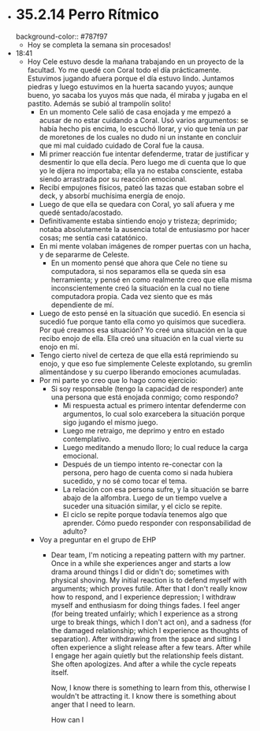 - # 35.2.14 Perro Rítmico
  background-color:: #787f97
	- Hoy se completa la semana sin procesados!
- 18:41
	- Hoy Cele estuvo desde la mañana trabajando en un proyecto de la facultad. Yo me quedé con Coral todo el día prácticamente. Estuvimos jugando afuera porque el día estuvo lindo. Juntamos piedras y luego estuvimos en la huerta sacando yuyos; aunque bueno, yo sacaba los yuyos más que nada, él miraba y jugaba en el pastito. Además se subió al trampolín solito!
		- En un momento Cele salió de casa enojada y me empezó a acusar de no estar cuidando a Coral. Usó varios argumentos: se había hecho pis encima, lo escuchó llorar, y vio que tenía un par de moretones de los cuales no dudo ni un instante en concluir que mi mal cuidado cuidado de Coral fue la causa.
		- Mi primer reacción fue intentar defenderme, tratar de justificar y desmentir lo que ella decía. Pero luego me di cuenta que lo que yo le dijera no importaba; ella ya no estaba consciente, estaba siendo arrastrada por su reacción emocional.
		- Recibí empujones físicos, pateó las tazas que estaban sobre el deck, y absorbí muchísima energía de enojo.
		- Luego de que ella se quedara con Coral, yo salí afuera y me quedé sentado/acostado.
		- Definitivamente estaba sintiendo enojo y tristeza; deprimido; notaba absolutamente la ausencia total de entusiasmo por hacer cosas; me sentía casi catatónico.
		- En mi mente volaban imágenes de romper puertas con un hacha, y de separarme de Celeste.
			- En un momento pensé que ahora que Cele no tiene su computadora, si nos separamos ella se queda sin esa herramienta; y pensé en como realmente creo que ella misma inconscientemente creó la situación en la cual no tiene computadora propia. Cada vez siento que es más dependiente de mí.
		- Luego de esto pensé en la situación que sucedió. En esencia si sucedió fue porque tanto ella como yo quisimos que sucediera. Por qué creamos esa situación? Yo creé una situación en la que recibo enojo de ella. Ella creó una situación en la cual vierte su enojo en mí.
		- Tengo cierto nivel de certeza de que ella está reprimiendo su enojo, y que eso fue simplemente Celeste explotando, su gremlin alimentándose y su cuerpo liberando emociones acumuladas.
		- Por mi parte yo creo que lo hago como ejercicio:
			- Si soy responsable (tengo la capacidad de responder) ante una persona que está enojada conmigo; como respondo?
				- Mi respuesta actual es primero intentar defenderme con argumentos, lo cual solo exarcebera la situación porque sigo jugando el mismo juego.
				- Luego me retraigo, me deprimo y entro en estado contemplativo.
				- Luego meditando a menudo lloro; lo cual reduce la carga emocional.
				- Después de un tiempo intento re-conectar con la persona, pero hago de cuenta como si nada hubiera sucedido, y no sé como tocar el tema.
				- La relación con esa persona sufre, y la situación se barre abajo de la alfombra. Luego de un tiempo vuelve a suceder una situación similar, y el ciclo se repite.
				- El ciclo se repite porque todavía tenemos algo que aprender. Cómo puedo responder con responsabilidad de adulto?
		- Voy a preguntar en el grupo de EHP
			- Dear team, I'm noticing a repeating pattern with my partner. Once in a while she experiences anger and starts a low drama around things I did or didn't do; sometimes with physical shoving. My initial reaction is to defend myself with arguments; which proves futile. After that I don't really know how to respond, and I experience depression; I withdraw myself and enthusiasm for doing things fades. I feel anger (for being treated unfairly; which I experience as a strong urge to break things, which I don't act on), and a sadness (for the damaged relationship; which I experience as thoughts of separation).
			  After withdrawing from the space and sitting I often experience a slight release after a few tears. After while I engage her again quietly but the relationship feels distant. She often apologizes. And after a while the cycle repeats itself.
			  
			  Now, I know there is something to learn from this, otherwise I wouldn't be attracting it. I know there is something about anger that I need to learn.
			  
			  How can I